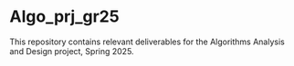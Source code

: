 # Algo_prj_gr25
This repository contains relevant deliverables for the Algorithms Analysis and Design project, Spring 2025.
